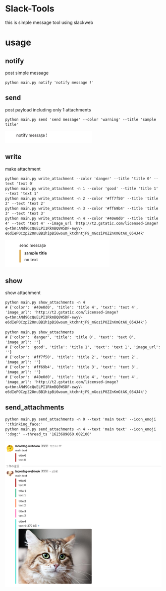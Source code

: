 # Slack-Tools
this is simple message tool using slackweb

# usage

## notify
post simple message
```
python main.py notify 'notify message !'
```

## send 
post payload including only 1 attachments
```
python main.py send 'send message' --color 'warning' --title 'sample title'
```
![notify](./img/notify.png)

## write
make attachment
```
python main.py write_attachment --color 'danger' --title 'title 0' --text 'text 0'
python main.py write_attachment -n 1 --color 'good' --title 'title 1' --text 'text 1'
python main.py write_attachment -n 2 --color '#ff7f50' --title 'title 2' --text 'text 2'
python main.py write_attachment -n 3 --color '#ff69b4' --title 'title 3' --text 'text 3'
python main.py write_attachment -n 4 --color '#40e0d0' --title 'title 4' --text 'text 4' --image_url 'http://t2.gstatic.com/licensed-image?q=tbn:ANd9GcQuELPI1RkmBQ8W5DF-ewyV-e6dIePOCzpZ2OnuBB1hipBi6woum_ktchntjF9_mGoziP0ZZnKmGtAK_054J4k'
```
![send](./img/send.png)

## show 
show attachment 
```
python main.py show_attachments -n 4
# {'color': '#40e0d0', 'title': 'title 4', 'text': 'text 4', 'image_url': 'http://t2.gstatic.com/licensed-image?q=tbn:ANd9GcQuELPI1RkmBQ8W5DF-ewyV-e6dIePOCzpZ2OnuBB1hipBi6woum_ktchntjF9_mGoziP0ZZnKmGtAK_054J4k'}

python main.py show_attachments
# {'color': 'danger', 'title': 'title 0', 'text': 'text 0', 'image_url': ''}
# {'color': 'good', 'title': 'title 1', 'text': 'text 1', 'image_url': ''}
# {'color': '#ff7f50', 'title': 'title 2', 'text': 'text 2', 'image_url': ''}
# {'color': '#ff69b4', 'title': 'title 3', 'text': 'text 3', 'image_url': ''}
# {'color': '#40e0d0', 'title': 'title 4', 'text': 'text 4', 'image_url': 'http://t2.gstatic.com/licensed-image?q=tbn:ANd9GcQuELPI1RkmBQ8W5DF-ewyV-e6dIePOCzpZ2OnuBB1hipBi6woum_ktchntjF9_mGoziP0ZZnKmGtAK_054J4k'}
```

## send_attachments
```
python main.py send_attachments -n 0 --text 'main text' --icon_emoji ':thinking_face:' 
python main.py send_attachments -n 4 --text 'main text' --icon_emoji ':dog:' --thread_ts '1623689860.002100'
```
![send_attachments](./img/send_attachments.png)